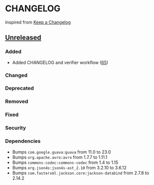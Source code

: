 # CHANGELOG
Inspired from [Keep a Changelog](https://keepachangelog.com/en/1.0.0/)

## [Unreleased]
### Added
- Added CHANGELOG and verifier workflow ([65](https://github.com/opensearch-project/opensearch-hadoop/pull/65))
### Changed
### Deprecated
### Removed
### Fixed
### Security
### Dependencies
- Bumps `com.google.guava:guava` from 11.0 to 23.0
- Bumps `org.apache.avro:avro` from 1.7.7 to 1.11.1
- Bumps `commons-codec:commons-codec` from 1.4 to 1.15
- Bumps `org.json4s:json4s-ast_2.10` from 3.2.10 to 3.6.12
- Bumps `com.fasterxml.jackson.core:jackson-databind` from 2.7.8 to 2.14.2


[Unreleased]: https://github.com/opensearch-project/opensearch-hadoop/compare/main...HEAD